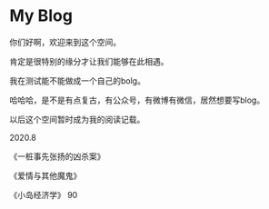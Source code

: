 # My Blog
你们好啊，欢迎来到这个空间。

肯定是很特别的缘分才让我们能够在此相遇。

我在测试能不能做成一个自己的bolg。

哈哈哈，是不是有点复古，有公众号，有微博有微信，居然想要写blog。


以后这个空间暂时成为我的阅读记载。

2020.8

《一桩事先张扬的凶杀案》

《爱情与其他魔鬼》

《小岛经济学》
90

